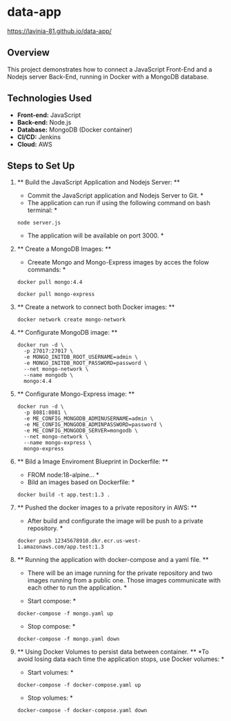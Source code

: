 # data-app   
https://lavinia-81.github.io/data-app/      

## Overview   
This project demonstrates how to connect a JavaScript Front-End and a Nodejs server Back-End, running in Docker with a MongoDB database.   

## Technologies Used   
- **Front-end:** JavaScript   
- **Back-end:** Node.js   
- **Database:** MongoDB (Docker container)   
- **CI/CD:** Jenkins   
- **Cloud:** AWS   

## Steps to Set Up   

1. ** Build the JavaScript Application and Nodejs Server: **   
    * Commit the JavaScript application and Nodejs Server to Git. *
    * The application can run if using the following command on bash terminal: *
     ```
     node server.js
     ```
    * The application will be available on port 3000. *

 2. ** Create a MongoDB Images: **   
     * Creeate Mongo and Mongo-Express images by acces the folow commands: *
     ```
     docker pull mongo:4.4
     ```
     ```
     docker pull mongo-express
     ```
 3. ** Create a network to connect both Docker images: **
     ```
     docker network create mongo-network
     ```
 4. ** Configurate MongoDB image: **
    ```
    docker run -d \
      -p 27017:27017 \
      -e MONGO_INITDB_ROOT_USERNAME=admin \
      -e MONGO_INITDB_ROOT_PASSWORD=password \
      --net mongo-network \
      --name mongodb \
      mongo:4.4
    ```

5. ** Configurate Mongo-Express image: **
    ```
    docker run -d \
      -p 8081:8081 \
      -e ME_CONFIG_MONGODB_ADMINUSERNAME=admin \
      -e ME_CONFIG_MONGODB_ADMINPASSWORD=password \
      -e ME_CONFIG_MONGODB_SERVER=mongodb \
      --net mongo-network \
      --name mongo-express \
      mongo-express
    ```

6. ** Bild a Image Enviroment Blueprint in Dockerfile: **   
    * FROM node:18-alpine... *
    * Bild an images based on Dockerfile: *
    ```
    docker build -t app.test:1.3 .
    ```

7. ** Pushed the docker images to a private repository in AWS: **   
    * After build and configurate the image will be push to a private repository. *
    ```
    docker push 12345678910.dkr.ecr.us-west-1.amazonaws.com/app.test:1.3
    ```

8. ** Running the application with docker-compose and a yaml file. **
    * There will be an image running for the private repository and two images running from a public one. Those images communicate with each other to run the application. *
   
    * Start compose: *
    ```
    docker-compose -f mongo.yaml up
    ```
    
    * Stop compose: *
    ```
    docker-compose -f mongo.yaml down
    ```
    
9. ** Using Docker Volumes to persist data between container. **
    *To avoid losing data each time the application stops, use Docker volumes: *
    
    * Start volumes: *
    ```
    docker-compose -f docker-compose.yaml up
    ```
    
    * Stop volumes: *
    ```
    docker-compose -f docker-compose.yaml down
    ```




